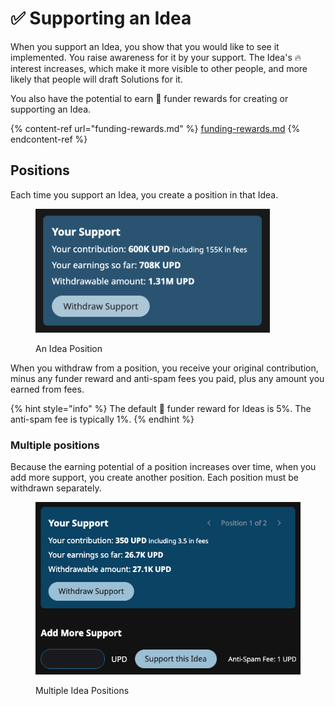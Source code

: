 # ✅ Supporting an Idea

When you support an Idea, you show that you would like to see it implemented. You raise awareness for it by your support. The Idea's 🔥 interest increases, which make it more visible to other people, and more likely that people will draft Solutions for it.

You also have the potential to earn 🎁 funder rewards for creating or supporting an Idea.

{% content-ref url="funding-rewards.md" %}
[funding-rewards.md](funding-rewards.md)
{% endcontent-ref %}

## Positions

Each time you support an Idea, you create a position in that Idea.

<figure><img src="../.gitbook/assets/Idea-support-positive.png" alt="" width="375"><figcaption><p>An Idea Position</p></figcaption></figure>

When you withdraw from a position, you receive your original contribution, minus any funder reward and anti-spam fees you paid, plus any amount you earned from fees.

{% hint style="info" %}
The default 🎁 funder reward for Ideas is 5%. The anti-spam fee is typically 1%.
{% endhint %}

### Multiple positions

Because the earning potential of a position increases over time, when you add more support, you create another position. Each position must be withdrawn separately.

<figure><img src="../.gitbook/assets/idea-support-multiple-positions.png" alt=""><figcaption><p>Multiple Idea Positions</p></figcaption></figure>
